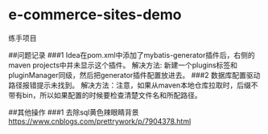 # e-commerce-sites-demo
练手项目

##问题记录
###1 Idea在pom.xml中添加了mybatis-generator插件后，右侧的maven projects中并未显示这个插件。
解决方法: 新建一个plugins标签和pluginManager同级，然后把generator插件配置放进去。
###2 数据库配置驱动路径报错提示未找到。
解决方法：注意，如果从maven本地仓库拉取时，后缀不带有bin，所以如果配置的时候要检查清楚文件名和所配路径。

##其他操作
###1 去除sql黄色辣眼睛背景
https://www.cnblogs.com/prettrywork/p/7904378.html
